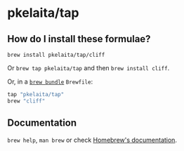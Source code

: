 # pkelaita/tap

## How do I install these formulae?

`brew install pkelaita/tap/cliff`

Or `brew tap pkelaita/tap` and then `brew install cliff`.

Or, in a [`brew bundle`](https://github.com/Homebrew/homebrew-bundle) `Brewfile`:

```ruby
tap "pkelaita/tap"
brew "cliff"
```

## Documentation

`brew help`, `man brew` or check [Homebrew's documentation](https://docs.brew.sh).
